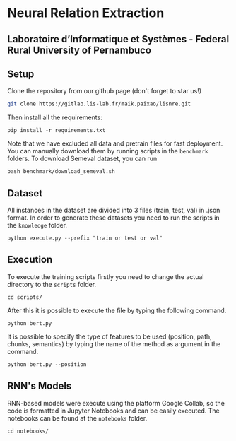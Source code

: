 # Neural Relation Extraction
## Laboratoire d’Informatique et Systèmes - Federal Rural University of Pernambuco


## Setup 

Clone the repository from our github page (don't forget to star us!)

```bash
git clone https://gitlab.lis-lab.fr/maik.paixao/lisnre.git
```

Then install all the requirements:

```
pip install -r requirements.txt
```

Note that we have excluded all data and pretrain files for fast deployment. You can manually download them by running scripts in the ``benchmark`` folders. To download Semeval dataset, you can run

```
bash benchmark/download_semeval.sh
```

## Dataset

All instances in the dataset are divided into 3 files (train, test, val) in .json format. In order to generate these datasets you need to run the scripts in the ``knowledge`` folder.

```
python execute.py --prefix "train or test or val"
```

## Execution

To execute the training scripts firstly you need to change the actual directory to the ``scripts`` folder.

```
cd scripts/
```
After this it is possible to execute the file by typing the following command. 
```
python bert.py
```
It is possible to specify the type of features to be used (position, path, chunks, semantics) by typing the name of the method as argument in the command.
```
python bert.py --position
```
## RNN's Models

RNN-based models were execute using the platform Google Collab, so the code is formatted in Jupyter Notebooks and can be easily executed.
The notebooks can be found at the ``notebooks`` folder.

```
cd notebooks/
```

